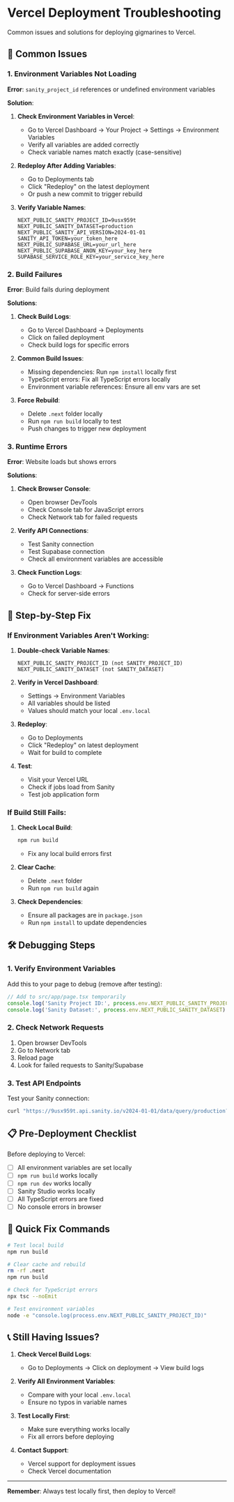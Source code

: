 # Vercel Deployment Troubleshooting

Common issues and solutions for deploying gigmarines to Vercel.

## 🚨 Common Issues

### 1. Environment Variables Not Loading

**Error**: `sanity_project_id` references or undefined environment variables

**Solution**:
1. **Check Environment Variables in Vercel**:
   - Go to Vercel Dashboard → Your Project → Settings → Environment Variables
   - Verify all variables are added correctly
   - Check variable names match exactly (case-sensitive)

2. **Redeploy After Adding Variables**:
   - Go to Deployments tab
   - Click "Redeploy" on the latest deployment
   - Or push a new commit to trigger rebuild

3. **Verify Variable Names**:
   ```
   NEXT_PUBLIC_SANITY_PROJECT_ID=9usx959t
   NEXT_PUBLIC_SANITY_DATASET=production
   NEXT_PUBLIC_SANITY_API_VERSION=2024-01-01
   SANITY_API_TOKEN=your_token_here
   NEXT_PUBLIC_SUPABASE_URL=your_url_here
   NEXT_PUBLIC_SUPABASE_ANON_KEY=your_key_here
   SUPABASE_SERVICE_ROLE_KEY=your_service_key_here
   ```

### 2. Build Failures

**Error**: Build fails during deployment

**Solutions**:
1. **Check Build Logs**:
   - Go to Vercel Dashboard → Deployments
   - Click on failed deployment
   - Check build logs for specific errors

2. **Common Build Issues**:
   - Missing dependencies: Run `npm install` locally first
   - TypeScript errors: Fix all TypeScript errors locally
   - Environment variable references: Ensure all env vars are set

3. **Force Rebuild**:
   - Delete `.next` folder locally
   - Run `npm run build` locally to test
   - Push changes to trigger new deployment

### 3. Runtime Errors

**Error**: Website loads but shows errors

**Solutions**:
1. **Check Browser Console**:
   - Open browser DevTools
   - Check Console tab for JavaScript errors
   - Check Network tab for failed requests

2. **Verify API Connections**:
   - Test Sanity connection
   - Test Supabase connection
   - Check all environment variables are accessible

3. **Check Function Logs**:
   - Go to Vercel Dashboard → Functions
   - Check for server-side errors

## 🔧 Step-by-Step Fix

### If Environment Variables Aren't Working:

1. **Double-check Variable Names**:
   ```
   NEXT_PUBLIC_SANITY_PROJECT_ID (not SANITY_PROJECT_ID)
   NEXT_PUBLIC_SANITY_DATASET (not SANITY_DATASET)
   ```

2. **Verify in Vercel Dashboard**:
   - Settings → Environment Variables
   - All variables should be listed
   - Values should match your local `.env.local`

3. **Redeploy**:
   - Go to Deployments
   - Click "Redeploy" on latest deployment
   - Wait for build to complete

4. **Test**:
   - Visit your Vercel URL
   - Check if jobs load from Sanity
   - Test job application form

### If Build Still Fails:

1. **Check Local Build**:
   ```bash
   npm run build
   ```
   - Fix any local build errors first

2. **Clear Cache**:
   - Delete `.next` folder
   - Run `npm run build` again

3. **Check Dependencies**:
   - Ensure all packages are in `package.json`
   - Run `npm install` to update dependencies

## 🛠️ Debugging Steps

### 1. Verify Environment Variables

Add this to your page to debug (remove after testing):

```typescript
// Add to src/app/page.tsx temporarily
console.log('Sanity Project ID:', process.env.NEXT_PUBLIC_SANITY_PROJECT_ID)
console.log('Sanity Dataset:', process.env.NEXT_PUBLIC_SANITY_DATASET)
```

### 2. Check Network Requests

1. Open browser DevTools
2. Go to Network tab
3. Reload page
4. Look for failed requests to Sanity/Supabase

### 3. Test API Endpoints

Test your Sanity connection:
```bash
curl "https://9usx959t.api.sanity.io/v2024-01-01/data/query/production?query=*[_type=='job']"
```

## 📋 Pre-Deployment Checklist

Before deploying to Vercel:

- [ ] All environment variables are set locally
- [ ] `npm run build` works locally
- [ ] `npm run dev` works locally
- [ ] Sanity Studio works locally
- [ ] All TypeScript errors are fixed
- [ ] No console errors in browser

## 🚀 Quick Fix Commands

```bash
# Test local build
npm run build

# Clear cache and rebuild
rm -rf .next
npm run build

# Check for TypeScript errors
npx tsc --noEmit

# Test environment variables
node -e "console.log(process.env.NEXT_PUBLIC_SANITY_PROJECT_ID)"
```

## 📞 Still Having Issues?

1. **Check Vercel Build Logs**:
   - Go to Deployments → Click on deployment → View build logs

2. **Verify All Environment Variables**:
   - Compare with your local `.env.local`
   - Ensure no typos in variable names

3. **Test Locally First**:
   - Make sure everything works locally
   - Fix all errors before deploying

4. **Contact Support**:
   - Vercel support for deployment issues
   - Check Vercel documentation

---

**Remember**: Always test locally first, then deploy to Vercel!
